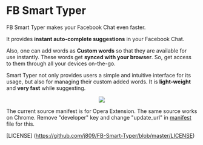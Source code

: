 FB Smart Typer
==============
FB Smart Typer makes your Facebook Chat even faster.

It provides **instant auto-complete suggestions** in your Facebook Chat.

Also, one can add words as **Custom words** so that they are available for use instantly.
These words get **synced with your browser**. So, get access to them through all your devices on-the-go.

Smart Typer not only provides users a simple and intuitive interface for its usage, but also for managing their custom added words.
It is **light-weight** and **very fast** while suggesting.

<p align="center"> <img src="https://raw.githubusercontent.com/j809/FB-Smart-Typer/master/screenshots/maincover.png"/></p>

The current source manifest is for Opera Extension.
The same source works on Chrome. Remove "developer" key and change "update_url" in <a href="https://github.com/j809/FB-Smart-Typer/blob/master/manifest.json" target="_blank">manifest</a> file for this.

[LICENSE] (https://github.com/j809/FB-Smart-Typer/blob/master/LICENSE)

